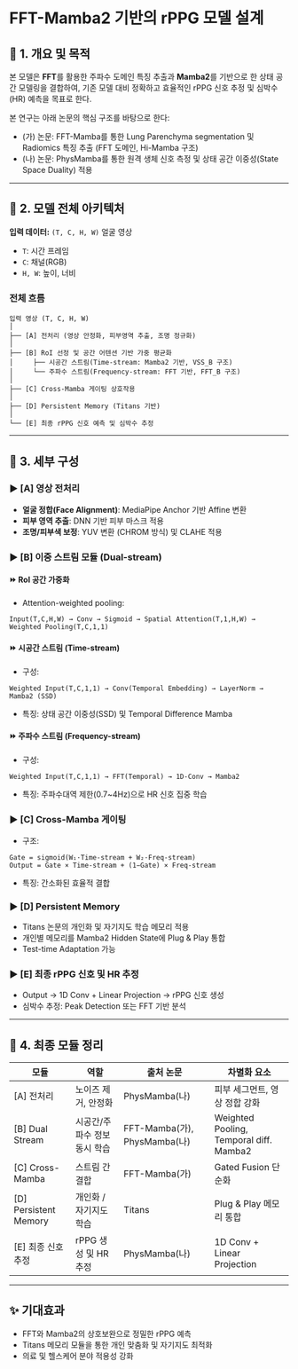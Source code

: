 # FFT-Mamba2 기반의 rPPG 모델 설계

## 📌 1. 개요 및 목적

본 모델은 **FFT**를 활용한 주파수 도메인 특징 추출과 **Mamba2**를 기반으로 한 상태 공간 모델링을 결합하여, 기존 모델 대비 정확하고 효율적인 rPPG 신호 추정 및 심박수(HR) 예측을 목표로 한다.

본 연구는 아래 논문의 핵심 구조를 바탕으로 한다:

- (가) 논문: FFT-Mamba를 통한 Lung Parenchyma segmentation 및 Radiomics 특징 추출 (FFT 도메인, Hi-Mamba 구조)
- (나) 논문: PhysMamba를 통한 원격 생체 신호 측정 및 상태 공간 이중성(State Space Duality) 적용

---

## 📌 2. 모델 전체 아키텍처

**입력 데이터:** `(T, C, H, W)` 얼굴 영상
- `T`: 시간 프레임
- `C`: 채널(RGB)
- `H, W`: 높이, 너비

### 전체 흐름

```
입력 영상 (T, C, H, W)
│
├── [A] 전처리 (영상 안정화, 피부영역 추출, 조명 정규화)
│
├── [B] RoI 선정 및 공간 어텐션 기반 가중 평균화
│     ├── 시공간 스트림(Time-stream: Mamba2 기반, VSS_B 구조)
│     └── 주파수 스트림(Frequency-stream: FFT 기반, FFT_B 구조)
│
├── [C] Cross-Mamba 게이팅 상호작용
│
├── [D] Persistent Memory (Titans 기반)
│
└── [E] 최종 rPPG 신호 예측 및 심박수 추정
```

---

## 📌 3. 세부 구성

### ▶️ [A] 영상 전처리
- **얼굴 정합(Face Alignment)**: MediaPipe Anchor 기반 Affine 변환
- **피부 영역 추출**: DNN 기반 피부 마스크 적용
- **조명/피부색 보정**: YUV 변환 (CHROM 방식) 및 CLAHE 적용

### ▶️ [B] 이중 스트림 모듈 (Dual-stream)

#### ⏩ RoI 공간 가중화
- Attention-weighted pooling:
```
Input(T,C,H,W) → Conv → Sigmoid → Spatial Attention(T,1,H,W) → Weighted Pooling(T,C,1,1)
```

#### ⏩ 시공간 스트림 (Time-stream)
- 구성:
```
Weighted Input(T,C,1,1) → Conv(Temporal Embedding) → LayerNorm → Mamba2 (SSD)
```
- 특징: 상태 공간 이중성(SSD) 및 Temporal Difference Mamba

#### ⏩ 주파수 스트림 (Frequency-stream)
- 구성:
```
Weighted Input(T,C,1,1) → FFT(Temporal) → 1D-Conv → Mamba2
```
- 특징: 주파수대역 제한(0.7~4Hz)으로 HR 신호 집중 학습

### ▶️ [C] Cross-Mamba 게이팅
- 구조:
```
Gate = sigmoid(W₁·Time-stream + W₂·Freq-stream)
Output = Gate × Time-stream + (1−Gate) × Freq-stream
```
- 특징: 간소화된 효율적 결합

### ▶️ [D] Persistent Memory
- Titans 논문의 개인화 및 자기지도 학습 메모리 적용
- 개인별 메모리를 Mamba2 Hidden State에 Plug & Play 통합
- Test-time Adaptation 가능

### ▶️ [E] 최종 rPPG 신호 및 HR 추정
- Output → 1D Conv + Linear Projection → rPPG 신호 생성
- 심박수 추정: Peak Detection 또는 FFT 기반 분석

---

## 📌 4. 최종 모듈 정리

| 모듈                | 역할                     | 출처 논문              | 차별화 요소                              |
|-------------------|------------------------|---------------------|-----------------------------------|
| [A] 전처리          | 노이즈 제거, 안정화           | PhysMamba(나)         | 피부 세그먼트, 영상 정합 강화                 |
| [B] Dual Stream   | 시공간/주파수 정보 동시 학습   | FFT-Mamba(가), PhysMamba(나) | Weighted Pooling, Temporal diff. Mamba2 |
| [C] Cross-Mamba   | 스트림 간 결합               | FFT-Mamba(가)         | Gated Fusion 단순화                    |
| [D] Persistent Memory | 개인화 / 자기지도학습        | Titans               | Plug & Play 메모리 통합                 |
| [E] 최종 신호 추정    | rPPG 생성 및 HR 추정        | PhysMamba(나)         | 1D Conv + Linear Projection        |

---

## ✨ 기대효과

- FFT와 Mamba2의 상호보완으로 정밀한 rPPG 예측
- Titans 메모리 모듈을 통한 개인 맞춤화 및 자기지도 최적화
- 의료 및 헬스케어 분야 적용성 강화

